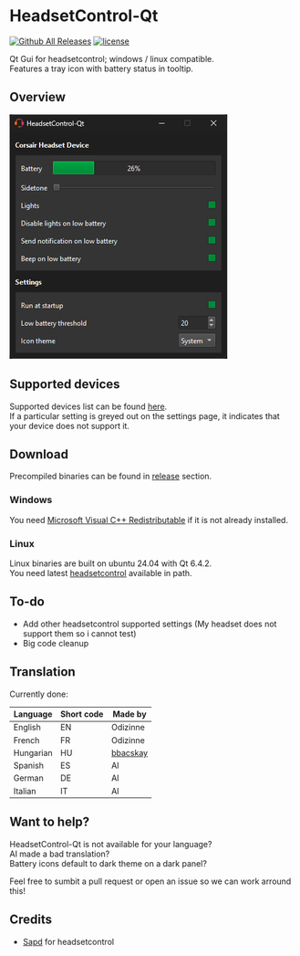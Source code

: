 # HeadsetControl-Qt

[![Github All Releases](https://img.shields.io/github/downloads/odizinne/headsetcontrol-qt/total.svg)]()
[![license](https://img.shields.io/github/license/odizinne/headsetcontrol-qt)]()

Qt Gui for headsetcontrol; windows / linux compatible.  
Features a tray icon with battery status in tooltip.

## Overview

![image](assets/screenshot.png)

## Supported devices

Supported devices list can be found [here](https://github.com/Sapd/HeadsetControl?tab=readme-ov-file#supported-headsets).  
If a particular setting is greyed out on the settings page, it indicates that your device does not support it.

## Download

Precompiled binaries can be found in [release](https://github.com/odizinne/headsetControl-Qt/releases/latest) section.  

### Windows

You need [Microsoft Visual C++ Redistributable](https://aka.ms/vs/17/release/vc_redist.x64.exe) if it is not already installed.

### Linux

Linux binaries are built on ubuntu 24.04 with Qt 6.4.2.  
You need latest [headsetcontrol](https://github.com/Sapd/HeadsetControl?tab=readme-ov-file#building) available in path.  

## To-do

- Add other headsetcontrol supported settings (My headset does not support them so i cannot test)
- Big code cleanup

## Translation

Currently done:

| Language     | Short code   | Made by                                    |
|--------------|--------------|--------------------------------------------|
| English      | EN           | Odizinne                                   |
| French       | FR           | Odizinne                                   |
| Hungarian    | HU           | [bbacskay](https://github.com/bbacskay)    |
| Spanish      | ES           | AI                                         |
| German       | DE           | AI                                         |
| Italian      | IT           | AI                                         |


## Want to help?

HeadsetControl-Qt is not available for your language?  
AI made a bad translation?  
Battery icons default to dark theme on a dark panel?

Feel free to sumbit a pull request or open an issue so we can work arround this!

## Credits

- [Sapd](https://github.com/Sapd/HeadsetControl) for headsetcontrol
